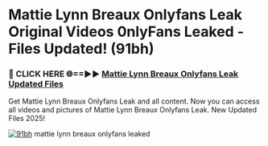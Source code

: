 # Mattie Lynn Breaux Onlyfans Leak Original Videos 0nlyFans Leaked - Files Updated! (91bh)

<h3>🔴 CLICK HERE 🌐==►► <a href="https://tinyurl.com/2jnfzry5" rel="nofollow">Mattie Lynn Breaux Onlyfans Leak Updated Files</a></h3>

Get Mattie Lynn Breaux Onlyfans Leak and all content. Now you can access all videos and pictures of Mattie Lynn Breaux Onlyfans Leak. New Updated Files 2025!

[![91bh](https://i.imgur.com/GyGTBgg.gif)](https://tinyurl.com/2jnfzry5)
mattie lynn breaux onlyfans leaked